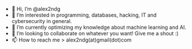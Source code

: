 - 👋 Hi, I’m @alex2ndg
- 👀 I’m interested in programming, databases, hacking, IT and cybersecurity in general.
- 🌱 I’m currently optimizing my knowledge about machine learning and AI.
- 💞️ I’m looking to collaborate on whatever you want! Give me a shout :)
- 📫 How to reach me > alex2ndg(at)gmail(dot)com

<!---
alex2ndg/alex2ndg is a ✨ special ✨ repository because its `README.md` (this file) appears on your GitHub profile.
You can click the Preview link to take a look at your changes.
--->

